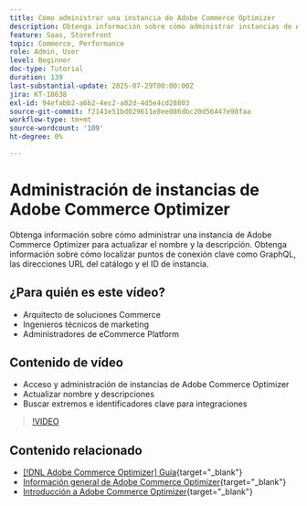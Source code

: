 ```yaml
---
title: Cómo administrar una instancia de Adobe Commerce Optimizer
description: Obtenga información sobre cómo administrar instancias de Adobe Commerce Optimizer y encontrar detalles clave y extremos
feature: Saas, Storefront
topic: Commerce, Performance
role: Admin, User
level: Beginner
doc-type: Tutorial
duration: 139
last-substantial-update: 2025-07-29T00:00:00Z
jira: KT-18638
exl-id: 94efabb2-a6b2-4ec2-a82d-4d5e4cd28803
source-git-commit: f2141e51bd029611e8ee086dbc20d56447e98faa
workflow-type: tm+mt
source-wordcount: '109'
ht-degree: 0%

---
```


# Administración de instancias de Adobe Commerce Optimizer

Obtenga información sobre cómo administrar una instancia de Adobe Commerce Optimizer para actualizar el nombre y la descripción.  Obtenga información sobre cómo localizar puntos de conexión clave como GraphQL, las direcciones URL del catálogo y el ID de instancia.

## ¿Para quién es este vídeo?

* Arquitecto de soluciones Commerce
* Ingenieros técnicos de marketing
* Administradores de eCommerce Platform

## Contenido de vídeo

* Acceso y administración de instancias de Adobe Commerce Optimizer
* Actualizar nombre y descripciones
* Buscar extremos e identificadores clave para integraciones

>[!VIDEO](https://video.tv.adobe.com/v/3470235?learn=on&enablevpops&captions=spa)

## Contenido relacionado

* [[!DNL Adobe Commerce Optimizer] Guía](https://experienceleague.adobe.com/es/docs/commerce/optimizer/overview){target="_blank"}
* [Información general de Adobe Commerce Optimizer](https://experienceleague.adobe.com/es/docs/commerce-learn/tutorials/adobe-commerce-optimizer/overview){target="_blank"}
* [Introducción a Adobe Commerce Optimizer](https://experienceleague.adobe.com/es/docs/commerce/optimizer/get-started){target="_blank"}
